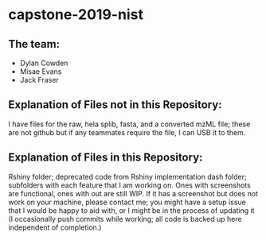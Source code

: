 # capstone-2019-nist

## The team: 
* Dylan Cowden
* Misae Evans
* Jack Fraser

## Explanation of Files not in this Repository: 
I have files for the raw, hela splib, fasta, and a converted mzML file; these are not github but if any teammates require the file, I can USB it to them.

## Explanation of Files in this Repository:
Rshiny folder; deprecated code from Rshiny implementation
dash folder; subfolders with each feature that I am working on. Ones with screenshots are functional, ones with out are still WIP. If it has a screenshot but does not work on your machine, please contact me; you might have a setup issue that I would be happy to aid with, or I might be in the process of updating it (I occasionally push commits while working; all code is backed up here independent of completion.)
